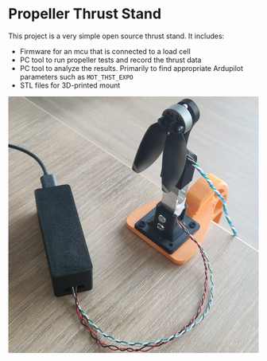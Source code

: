 # Propeller Thrust Stand

This project is a very simple open source thrust stand.
It includes:
- Firmware for an mcu that is connected to a load cell
- PC tool to run propeller tests and record the thrust data 
- PC tool to analyze the results. Primarily to find appropriate Ardupilot parameters such as `MOT_THST_EXPO`
- STL files for 3D-printed mount

![Stand](resources/stand_with_box.jpg)
